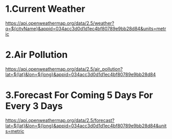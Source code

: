 # 1.Current Weather

https://api.openweathermap.org/data/2.5/weather?q=${cityName}&appid=034acc3d0d1d1ec4bf80789e9bb28d84&units=metric

# 2.Air Pollution

https://api.openweathermap.org/data/2.5/air_pollution?lat=${lat}&lon=${long}&appid=034acc3d0d1d1ec4bf80789e9bb28d84

# 3.Forecast For Coming 5 Days For Every 3 Days

https://api.openweathermap.org/data/2.5/forecast?lat=${lat}&lon=${long}&appid=034acc3d0d1d1ec4bf80789e9bb28d84&units=metric
